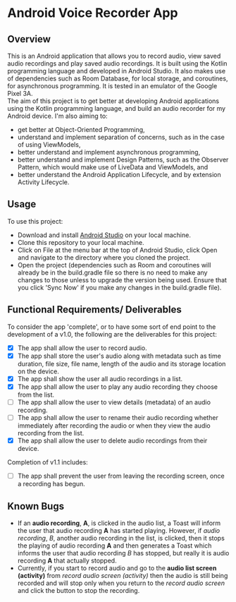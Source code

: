 # Android Voice Recorder App

## Overview
This is an Android application that allows you to record audio, view saved audio recordings and play saved audio recordings. It is built using the Kotlin programming language and developed in Android Studio. It also makes use of dependencies such as Room Database, for local storage, and coroutines, for asynchronous programming. It is tested in an emulator of the Google Pixel 3A.  
The aim of this project is to get better at developing Android applications using the Kotlin programming language, and build an audio recorder for my Android device. I'm also aiming to:
* get better at Object-Oriented Programming,
* understand and implement separation of concerns, such as in the case of using ViewModels,
* better understand and implement asynchronous programming,
* better understand and implement Design Patterns, such as the Observer Pattern, which would make use of LiveData and ViewModels, and
* better understand the Android Application Lifecycle, and by extension Activity Lifecycle.

## Usage
To use this project:
* Download and install [Android Studio](https://developer.android.com/studio) on your local machine.
* Clone this repository to your local machine.
* Click on File at the menu bar at the top of Android Studio, click Open and navigate to the directory where you cloned the project.
* Open the project (dependencies such as Room and coroutines will already be in the build.gradle file so there is no need to make any changes to those unless to upgrade the version being used. Ensure that you click 'Sync Now' if you make any changes in the build.gradle file).

## Functional Requirements/ Deliverables
To consider the app 'complete', or to have some sort of end point to the development of a v1.0, the following are the deliverables for this project:
- [X] The app shall allow the user to record audio.
- [X] The app shall store the user's audio along with metadata such as time duration, file size, file name, length of the audio and its storage location on the device.
- [X] The app shall show the user all audio recordings in a list.
- [X] The app shall allow the user to play any audio recording they choose from the list.
- [ ] The app shall allow the user to view details (metadata) of an audio recording.
- [ ] The app shall allow the user to rename their audio recording whether immediately after recording the audio or when they view the audio recording from the list.
- [X] The app shall allow the user to delete audio recordings from their device.

Completion of v1.1 includes:
- [ ] The app shall prevent the user from leaving the recording screen, once a recording has begun.

## Known Bugs
- If an **audio recording**, **A**, is clicked in the audio list, a Toast will inform the user that audio recording **A** has started playing. However, if *audio recording*, *B*, another audio recording in the list, is clicked, then it stops the playing of audio recording **A** and then generates a Toast which informs the user that audio recording _B_ has stopped, but really it is audio recording **A** that actually stopped.
- Currently, if you start to record audio and go to the **audio list screen (activity)** from _record audio screen (activity)_ then the audio is still being recorded and will stop only when you return to the _record audio screen_ and click the button to stop the recording.
